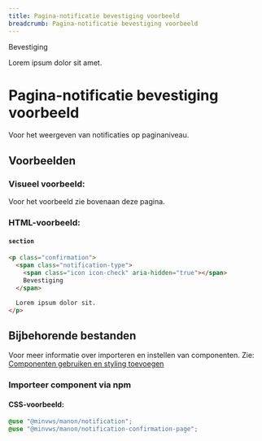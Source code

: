 ```yaml
---
title: Pagina-notificatie bevestiging voorbeeld
breadcrumb: Pagina-notificatie bevestiging voorbeeld
---
```


<section class="confirmation">
  <div>
    <span class="notification-type">
      <span class="icon icon-check" aria-hidden="true"></span>
      Bevestiging
    </span>
    <p>Lorem ipsum dolor sit amet.</p>
  </div>
</section>

<h1 id="introduction">Pagina-notificatie bevestiging voorbeeld</h1>

Voor het weergeven van notificaties op paginaniveau.

<h2 id="examples">Voorbeelden</h2>

### Visueel voorbeeld:

Voor het voorbeeld zie bovenaan deze pagina.

### HTML-voorbeeld:

#### `section`

```html
<p class="confirmation">
  <span class="notification-type">
    <span class="icon icon-check" aria-hidden="true"></span>
    Bevestiging
  </span>

  Lorem ipsum dolor sit.
</p>
```

<h2 id="requirements">Bijbehorende bestanden</h2>

Voor meer informatie over importeren en instellen van componenten. Zie:
[Componenten gebruiken en styling toevoegen](/getting-started/installation)

### Importeer component via npm

#### CSS-voorbeeld:

```css
@use "@minvws/manon/notification";
@use "@minvws/manon/notification-confirmation-page";
```
